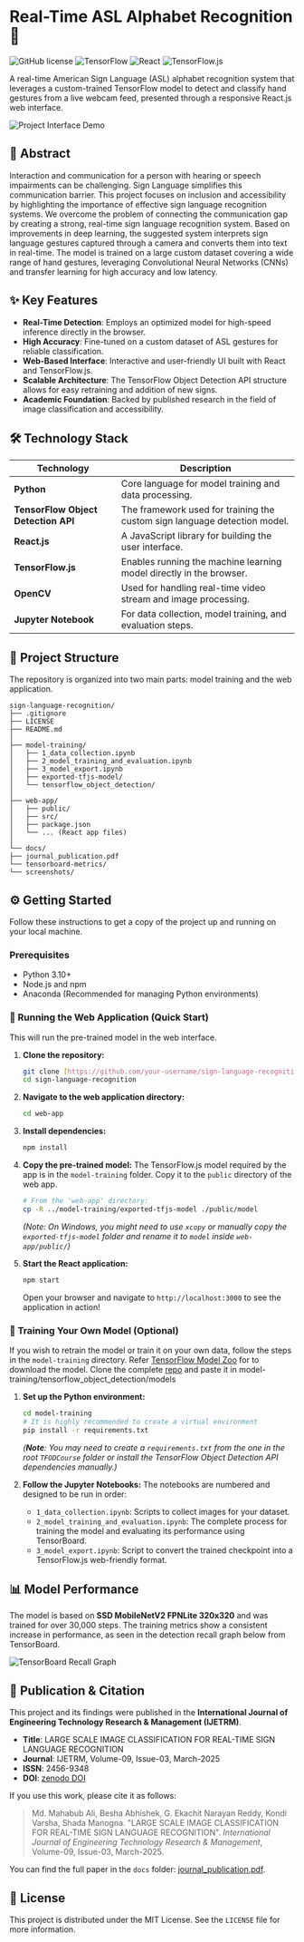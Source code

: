 # Real-Time ASL Alphabet Recognition 🤟

![GitHub license](https://img.shields.io/badge/license-MIT-blue.svg) ![TensorFlow](https://img.shields.io/badge/TensorFlow-2.x-orange) ![React](https://img.shields.io/badge/React-18.x-blue) ![TensorFlow.js](https://img.shields.io/badge/TensorFlow.js-4.x-FF6F00)

A real-time American Sign Language (ASL) alphabet recognition system that leverages a custom-trained TensorFlow model to detect and classify hand gestures from a live webcam feed, presented through a responsive React.js web interface.

![Project Interface Demo](./docs/screenshots/interface/index_page.png)

## 📖 Abstract

Interaction and communication for a person with hearing or speech impairments can be challenging. Sign Language simplifies this communication barrier. This project focuses on inclusion and accessibility by highlighting the importance of effective sign language recognition systems. We overcome the problem of connecting the communication gap by creating a strong, real-time sign language recognition system. Based on improvements in deep learning, the suggested system interprets sign language gestures captured through a camera and converts them into text in real-time. The model is trained on a large custom dataset covering a wide range of hand gestures, leveraging Convolutional Neural Networks (CNNs) and transfer learning for high accuracy and low latency.

## ✨ Key Features

-   **Real-Time Detection**: Employs an optimized model for high-speed inference directly in the browser.
-   **High Accuracy**: Fine-tuned on a custom dataset of ASL gestures for reliable classification.
-   **Web-Based Interface**: Interactive and user-friendly UI built with React and TensorFlow.js.
-   **Scalable Architecture**: The TensorFlow Object Detection API structure allows for easy retraining and addition of new signs.
-   **Academic Foundation**: Backed by published research in the field of image classification and accessibility.

## 🛠️ Technology Stack

| Technology                                                                          | Description                                                               |
| ----------------------------------------------------------------------------------- | ------------------------------------------------------------------------- |
| **Python** | Core language for model training and data processing.                     |
| **TensorFlow Object Detection API** | The framework used for training the custom sign language detection model. |
| **React.js** | A JavaScript library for building the user interface.                     |
| **TensorFlow.js** | Enables running the machine learning model directly in the browser.       |
| **OpenCV** | Used for handling real-time video stream and image processing.            |
| **Jupyter Notebook** | For data collection, model training, and evaluation steps.                |

## 📂 Project Structure

The repository is organized into two main parts: model training and the web application.
```
sign-language-recognition/
├── .gitignore
├── LICENSE
├── README.md
│
├── model-training/
│   ├── 1_data_collection.ipynb
│   ├── 2_model_training_and_evaluation.ipynb
│   ├── 3_model_export.ipynb
│   ├── exported-tfjs-model/
│   └── tensorflow_object_detection/
│
├── web-app/
│   ├── public/
│   ├── src/
│   ├── package.json
│   └── ... (React app files)
│
└── docs/
├── journal_publication.pdf
└── tensorboard-metrics/
└── screenshots/
```
## ⚙️ Getting Started

Follow these instructions to get a copy of the project up and running on your local machine.

### Prerequisites

-   Python 3.10+
-   Node.js and npm
-   Anaconda (Recommended for managing Python environments)

### 🚀 Running the Web Application (Quick Start)

This will run the pre-trained model in the web interface.

1.  **Clone the repository:**
    ```bash
    git clone [https://github.com/your-username/sign-language-recognition.git](https://github.com/ekachitgvnarayan/sign-language-recognition.git)
    cd sign-language-recognition
    ```

2.  **Navigate to the web application directory:**
    ```bash
    cd web-app
    ```

3.  **Install dependencies:**
    ```bash
    npm install
    ```

4.  **Copy the pre-trained model:**
    The TensorFlow.js model required by the app is in the `model-training` folder. Copy it to the `public` directory of the web app.
    ```bash
    # From the 'web-app' directory:
    cp -R ../model-training/exported-tfjs-model ./public/model
    ```
    *(Note: On Windows, you might need to use `xcopy` or manually copy the `exported-tfjs-model` folder and rename it to `model` inside `web-app/public/`)*

5.  **Start the React application:**
    ```bash
    npm start
    ```
    Open your browser and navigate to `http://localhost:3000` to see the application in action!

### 🧠 Training Your Own Model (Optional)

If you wish to retrain the model or train it on your own data, follow the steps in the `model-training` directory.
Refer [TensorFlow Model Zoo](https://github.com/tensorflow/models/blob/master/research/object_detection/g3doc/tf2_detection_zoo.md) for to download the model. 
Clone the complete [repo](https://github.com/tensorflow/models.git) and paste it in model-training/tensorflow_object_detection/models

1.  **Set up the Python environment:**
    ```bash
    cd model-training
    # It is highly recommended to create a virtual environment
    pip install -r requirements.txt 
    ```
    *(**Note**: You may need to create a `requirements.txt` from the one in the root `TFODCourse` folder or install the TensorFlow Object Detection API dependencies manually.)*

2.  **Follow the Jupyter Notebooks:**
    The notebooks are numbered and designed to be run in order:
    -   `1_data_collection.ipynb`: Scripts to collect images for your dataset.
    -   `2_model_training_and_evaluation.ipynb`: The complete process for training the model and evaluating its performance using TensorBoard.
    -   `3_model_export.ipynb`: Script to convert the trained checkpoint into a TensorFlow.js web-friendly format.

## 📊 Model Performance

The model is based on **SSD MobileNetV2 FPNLite 320x320** and was trained for over 30,000 steps. The training metrics show a consistent increase in performance, as seen in the detection recall graph below from TensorBoard.

![TensorBoard Recall Graph](./docs/tensorboard-metrics/recall_metrics.png)

## 📜 Publication & Citation

This project and its findings were published in the **International Journal of Engineering Technology Research & Management (IJETRM)**.

-   **Title**: LARGE SCALE IMAGE CLASSIFICATION FOR REAL-TIME SIGN LANGUAGE RECOGNITION
-   **Journal**: IJETRM, Volume-09, Issue-03, March-2025
-   **ISSN**: 2456-9348
-   **DOI**: [zenodo DOI](https://doi.org/10.5281/zenodo.15089469)

If you use this work, please cite it as follows:

> Md. Mahabub Ali, Besha Abhishek, G. Ekachit Narayan Reddy, Kondi Varsha, Shada Manogna. "LARGE SCALE IMAGE CLASSIFICATION FOR REAL-TIME SIGN LANGUAGE RECOGNITION". *International Journal of Engineering Technology Research & Management*, Volume-09, Issue-03, March-2025.

You can find the full paper in the `docs` folder: [journal_publication.pdf](./docs/journal_publication.pdf).

## 📄 License

This project is distributed under the MIT License. See the `LICENSE` file for more information.

